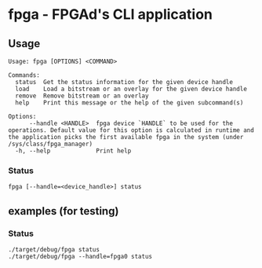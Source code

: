 # fpga - FPGAd's CLI application

## Usage

```
Usage: fpga [OPTIONS] <COMMAND>

Commands:
  status  Get the status information for the given device handle
  load    Load a bitstream or an overlay for the given device handle
  remove  Remove bitstream or an overlay
  help    Print this message or the help of the given subcommand(s)

Options:
      --handle <HANDLE>  fpga device `HANDLE` to be used for the operations. Default value for this option is calculated in runtime and the application picks the first available fpga in the system (under /sys/class/fpga_manager)
  -h, --help             Print help

```

### Status

```shell
fpga [--handle=<device_handle>] status
```

## examples (for testing)

### Status

```shell
./target/debug/fpga status
./target/debug/fpga --handle=fpga0 status
```